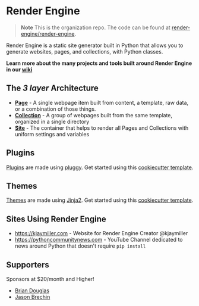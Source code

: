 # Render Engine
> **Note**
> This is the organization repo. 
> The code can be found at [render-engine/render-engine](https://github.com/render-engine/render-engine).

Render Engine is a static site generator built in Python that allows you to generate websites, pages, and collections, with Python classes.

**Learn more about the many projects and tools built around Render Engine in our [wiki](https://github.com/render-engine/render-engine/wiki)**

## The _3 layer_ Architecture 

* **[Page](https://render-engine.readthedocs.io/en/latest/page)** - A single webpage item built from content, a template, raw data, or a combination of those things.
* **[Collection](https://render-engine.readthedocs.io/en/latest/collection/)** - A group of webpages built from the same template, organized in a single directory
* **[Site](https://render-engine.readthedocs.io/en/latest/site/)** - The container that helps to render all Pages and Collections with uniform settings and variables

## Plugins
[Plugins](https://render-engine.readthedocs.io/en/latest/plugins/) are made using [pluggy](https://github.com/pytest-dev/pluggy). Get started using this [cookiecutter template](https://github.com/render-engine/cc-render-engine-plugins).

## Themes
[Themes]() are made using [Jinja2](https://palletsprojects.com/p/jinja/). Get started using this [cookiecutter template](https://github.com/render-engine/cc-render-engine-themes/blob/main/README.md).

## Sites Using Render Engine

- https://kjaymiller.com - Website for Render Engine Creator @kjaymiller
- https://pythoncommunitynews.com - YouTube Channel dedicated to news around Python that doesn't require `pip install`

## Supporters
Sponsors at $20/month and Higher!

* [Brian Douglas](https://github.com/bdougie)
* [Jason Brechin](https://github.com/brechin)
